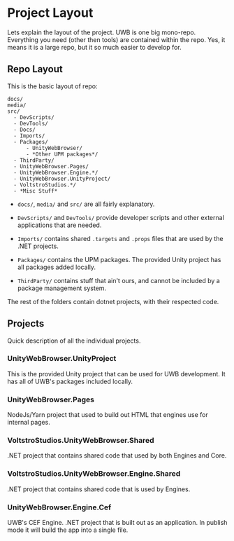 # Project Layout

Lets explain the layout of the project. UWB is one big mono-repo. Everything you need (other then tools) are contained within the repo. Yes, it means it is a large repo, but it so much easier to develop for.

## Repo Layout

This is the basic layout of repo:

```
docs/
media/
src/
  - DevScripts/
  - DevTools/
  - Docs/
  - Imports/
  - Packages/
      - UnityWebBrowser/
      - *Other UPM packages*/
  - ThirdParty/
  - UnityWebBrowser.Pages/
  - UnityWebBrowser.Engine.*/
  - UnityWebBrowser.UnityProject/
  - VoltstroStudios.*/
  - *Misc Stuff*
```

- `docs/`, `media/` and `src/` are all fairly explanatory.

- `DevScripts/` and `DevTools/` provide developer scripts and other external applications that are needed.

- `Imports/` contains shared `.targets` and `.props` files that are used by the .NET projects.

- `Packages/` contains the UPM packages. The provided Unity project has all packages added locally.

- `ThirdParty/` contains stuff that ain't ours, and cannot be included by a package management system.

The rest of the folders contain dotnet projects, with their respected code.

## Projects

Quick description of all the individual projects.

### UnityWebBrowser.UnityProject

This is the provided Unity project that can be used for UWB development. It has all of UWB's packages included locally.

### UnityWebBrowser.Pages

NodeJs/Yarn project that used to build out HTML that engines use for internal pages.

### VoltstroStudios.UnityWebBrowser.Shared

.NET project that contains shared code that used by both Engines and Core.

### VoltstroStudios.UnityWebBrowser.Engine.Shared

.NET project that contains shared code that is used by Engines.

### UnityWebBrowser.Engine.Cef

UWB's CEF Engine. .NET project that is built out as an application. In publish mode it will build the app into a single file.
